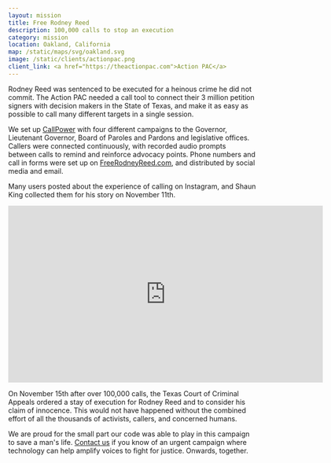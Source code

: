 ```yaml
---
layout: mission
title: Free Rodney Reed
description: 100,000 calls to stop an execution
category: mission
location: Oakland, California
map: /static/maps/svg/oakland.svg
image: /static/clients/actionpac.png
client_link: <a href="https://theactionpac.com">Action PAC</a>
---
```


Rodney Reed was sentenced to be executed for a heinous crime he did not commit. The Action PAC needed a call tool to connect their 3 million petition signers with decision makers in the State of Texas, and make it as easy as possible to call many different targets in a single session.

We set up [CallPower](https://callpower.org) with four different campaigns to the Governor, Lieutenant Governor, Board of Paroles and Pardons and legislative offices. Callers were connected continuously, with recorded audio prompts between calls to remind and reinforce advocacy points. Phone numbers and call in forms were set up on [FreeRodneyReed.com](https://www.freerodneyreed.com), and distributed by social media and email.

Many users posted about the experience of calling on Instagram, and Shaun King collected them for his story on November 11th.
<iframe src="https://player.vimeo.com/video/372451899" width="640" height="360" frameborder="0" allow="autoplay; fullscreen" allowfullscreen></iframe>

On November 15th after over 100,000 calls, the Texas Court of Criminal Appeals ordered a stay of execution for Rodney Reed and to consider his claim of innocence. This would not have happened without the combined effort of all the thousands of activists, callers, and concerned humans.

We are proud for the small part our code was able to play in this campaign to save a man's life. [Contact us](/blastoff) if you know of an urgent campaign where technology can help amplify voices to fight for justice. Onwards, together.
